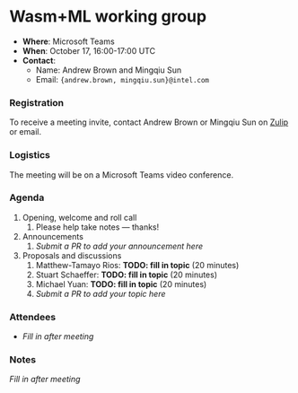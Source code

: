 # Wasm+ML working group

- **Where**: Microsoft Teams
- **When**: October 17, 16:00-17:00 UTC
- **Contact**:
  - Name: Andrew Brown and Mingqiu Sun
  - Email: `{andrew.brown, mingqiu.sun}@intel.com`

### Registration

To receive a meeting invite, contact Andrew Brown or Mingqiu Sun on [Zulip] or email.

[Zulip]: https://bytecodealliance.zulipchat.com/#narrow/stream/266558-wasi-nn

### Logistics

The meeting will be on a Microsoft Teams video conference.

### Agenda

1. Opening, welcome and roll call
    1. Please help take notes &mdash; thanks!
1. Announcements
    1. _Submit a PR to add your announcement here_
1. Proposals and discussions
    1. Matthew-Tamayo Rios: __TODO: fill in topic__ (20 minutes)
    1. Stuart Schaeffer: __TODO: fill in topic__ (20 minutes)
    1. Michael Yuan: __TODO: fill in topic__ (20 minutes)
    1. _Submit a PR to add your topic here_

### Attendees

- _Fill in after meeting_

### Notes

_Fill in after meeting_
